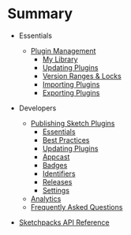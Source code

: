 # Summary

* Essentials
  * [Plugin Management](./manage/intro.md)
    * [My Library](./manage/my-library.md)
    * [Updating Plugins](./manage/plugin-updates.md)
    * [Version Ranges & Locks](./manage/version-ranges-and-locks.md)
    * [Importing Plugins](./manage/import-plugins.md)
    * [Exporting Plugins](./manage/export-plugins.md)

* Developers
  * [Publishing Sketch Plugins](./developers/publishing.md)
    * [Essentials](./developers/publishing/essentials.md)
    * [Best Practices](./developers/publishing/best-practices.md)
    * [Updating Plugins](./developers/publishing/providing-plugin-updates.md)
    * [Appcast](./developers/publishing/appcast.md)
    * [Badges](./developers/publishing/badges.md)
    * [Identifiers](./developers/publishing/identifiers.md)
    * [Releases](./developers/publishing/releases.md)
    * [Settings](./developers/publishing/settings.md)
  * [Analytics](./developers/analytics.md)
  * [Frequently Asked Questions](./developers/faq.md)

* [Sketchpacks API Reference](http://docs.sketchpacks.apiary.io)
